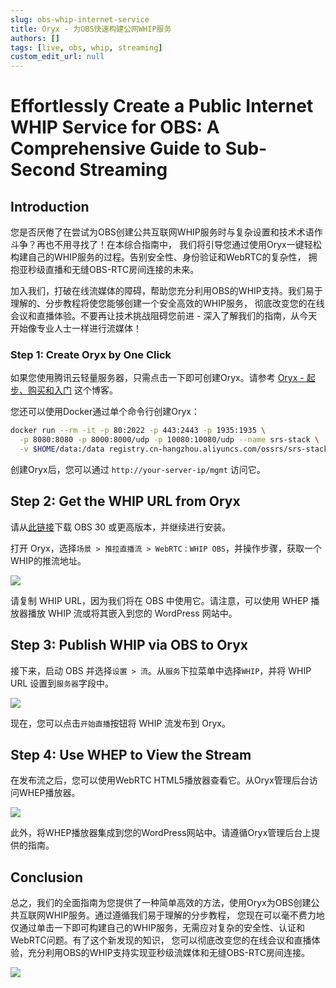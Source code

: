 ```yaml
---
slug: obs-whip-internet-service
title: Oryx - 为OBS快速构建公网WHIP服务
authors: []
tags: [live, obs, whip, streaming]
custom_edit_url: null
---
```


# Effortlessly Create a Public Internet WHIP Service for OBS: A Comprehensive Guide to Sub-Second Streaming

## Introduction

您是否厌倦了在尝试为OBS创建公共互联网WHIP服务时与复杂设置和技术术语作斗争？再也不用寻找了！在本综合指南中，
我们将引导您通过使用Oryx一键轻松构建自己的WHIP服务的过程。告别安全性、身份验证和WebRTC的复杂性，
拥抱亚秒级直播和无缝OBS-RTC房间连接的未来。

<!--truncate-->

加入我们，打破在线流媒体的障碍，帮助您充分利用OBS的WHIP支持。我们易于理解的、分步教程将使您能够创建一个安全高效的WHIP服务，
彻底改变您的在线会议和直播体验。不要再让技术挑战阻碍您前进 - 深入了解我们的指南，从今天开始像专业人士一样进行流媒体！

### Step 1: Create Oryx by One Click

如果您使用腾讯云轻量服务器，只需点击一下即可创建Oryx。请参考 [Oryx - 起步、购买和入门](./2022-04-09-Oryx-Tutorial.md) 这个博客。

您还可以使用Docker通过单个命令行创建Oryx：

```bash
docker run --rm -it -p 80:2022 -p 443:2443 -p 1935:1935 \
  -p 8080:8080 -p 8000:8000/udp -p 10080:10080/udp --name srs-stack \
  -v $HOME/data:/data registry.cn-hangzhou.aliyuncs.com/ossrs/srs-stack:5
```

创建Oryx后，您可以通过 `http://your-server-ip/mgmt` 访问它。

## Step 2: Get the WHIP URL from Oryx

请从[此链接](https://github.com/obsproject/obs-studio/releases)下载 OBS 30 或更高版本，并继续进行安装。

打开 Oryx，选择`场景 > 推拉直播流 > WebRTC：WHIP OBS`，并操作步骤，获取一个WHIP的推流地址。

![](/img/blog-2023-12-12-01.png)

请复制 WHIP URL，因为我们将在 OBS 中使用它。请注意，可以使用 WHEP 播放器播放 WHIP 流或将其嵌入到您的 
WordPress 网站中。

## Step 3: Publish WHIP via OBS to Oryx

接下来，启动 OBS 并选择`设置 > 流`。从`服务`下拉菜单中选择`WHIP`，并将 WHIP URL 设置到`服务器`字段中。

![](/img/blog-2023-12-12-02.png)

现在，您可以点击`开始直播`按钮将 WHIP 流发布到 Oryx。

## Step 4: Use WHEP to View the Stream

在发布流之后，您可以使用WebRTC HTML5播放器查看它。从Oryx管理后台访问WHEP播放器。

![](/img/blog-2023-12-12-03.png)

此外，将WHEP播放器集成到您的WordPress网站中。请遵循Oryx管理后台上提供的指南。

## Conclusion

总之，我们的全面指南为您提供了一种简单高效的方法，使用Oryx为OBS创建公共互联网WHIP服务。通过遵循我们易于理解的分步教程，
您现在可以毫不费力地仅通过单击一下即可构建自己的WHIP服务，无需应对复杂的安全性、认证和WebRTC问题。有了这个新发现的知识，
您可以彻底改变您的在线会议和直播体验，充分利用OBS的WHIP支持实现亚秒级流媒体和无缝OBS-RTC房间连接。

![](https://ossrs.net/gif/v1/sls.gif?site=ossrs.net&path=/lts/blog-zh/2023-12-12-Oryx-OBS-WHIP-Service)
